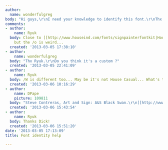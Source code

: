 ```yaml
---
author:
  name: wonderfulgreg
body: "Hi guys,\r\nI need your knowledge to identify this font.\r\nThx in advance"
comments:
- author:
    name: Ryuk
  body: Close to [[http://www.houseind.com/fonts/signpainterfontkit|House Casual]]
    but the /o is weird...
  created: '2013-03-05 17:38:10'
- author:
    name: wonderfulgreg
  body: "Thx Ryuk.\r\nDo you think it's a custom ?"
  created: '2013-03-05 22:41:09'
- author:
    name: Ryuk
  body: /W is different too... May be it's not House Casual... What's the sample origin?
  created: '2013-03-06 10:16:29'
- author:
    name: DPape
    picture: 109811
  body: "Steve Contreras, Art and Sign: A&S Black Swan.\r\n[[http://www.artandsignstudio.com/blackswan.html]][img:sites/default/files/old-images/welc1_5087.jpg]"
  created: '2013-03-06 15:43:54'
- author:
    name: Ryuk
  body: Thanks Dick!
  created: '2013-03-06 15:51:20'
date: '2013-03-05 17:13:09'
title: Font identity help

---
```

